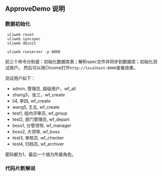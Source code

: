 



## ApproveDemo 说明

### 数据初始化

```
 uliweb reset
 uliweb syncspec
 uliweb dbinit

 uliweb runserver -p 8000
```

前三个命令分别是：初始化数据库表；解析spec文件并同步到数据库；初始化测试用户。
然后可以用Chrome打开`http://localhost:8000`查看效果。

测试用户如下：
  * admin, 管理员, 超级用户，wf_all
  * zhang3，张三，wf_create
  * li4, 李四, wf_create
  * wang5, 王五, wf_create
  * test1, 组内评审员, wf_group
  * test2, 部门管理员, wf_depart
  * boss1, 分管领导, wf_manager
  * boss2, 大领导, wf_boss
  * test3, 审核员, wf_checker
  * test4, 归档员, wf_archiver

密码都为1，最后一个值为所属角色。

### 代码片断解说

